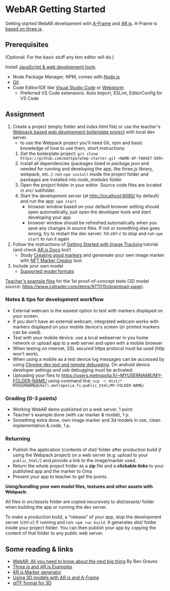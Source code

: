 # WebAR Getting Started

Getting started WebAR development with [A-Frame](https://aframe.io/) and [AR.js](https://github.com/AR-js-org/AR.js). A-Frame is [based on three.js](https://aframe.io/docs/1.0.0/introduction/developing-with-threejs.html).

## Prerequisites

(Optional. For the basic stuff any text editor will do.)

Install [JavaScript & web development tools](./01-software-setup.md).

- Node Package Manager, NPM, comes with [Node.js](https://nodejs.org/en/)
- [Git](https://git-scm.com/downloads)
- Code Editor/IDE like [Visual Studio Code](https://code.visualstudio.com/) or [Webstorm](https://www.jetbrains.com/webstorm/)
  - Preferred VS Code extensions: Auto Import, ESLint, EditorConfig for VS Code

## Assignment

1. Create a project (empty folder and _index.html_ file) or use the teacher's [Webpack based web development boilerplate project](https://github.com/mattpe/wtmp-starter) with local dev server.
    - to use the Webpack project you'll need Git, npm and basic knowledge of how to use them, short instructions:
    1. Get the boilerplate project: `git clone https://github.com/mattpe/wtmp-starter.git <NAME-OF-TARGET-DIR>`
    1. Install all dependencies (packages listed in _package.json_ and needed for running and developing the app, like three.js library, webpack, etc..): run `npm install` inside the project folder and packages are installed into _node\_modules_ folder
    1. Open the project folder in your editor. Source code files are located in _src/_ subfolder.
    1. Start the development server (at <http://localhost:8080/> by default) and run the app: `npm start`
        - browser window based on your default browser setting should open automatically, just open the developer tools and start developing your app
        - browser window should be refreshed automatically when you save any changes in source files. If not or something else goes wrong, try to restart the dev server: hit _ctrl-c_ to stop and run `npm start` to run it again
2. Follow the instructions of [Getting Started with Image Tracking](https://aframe.io/blog/arjs3/) tutorial (and check [AR.js Docs](https://ar-js-org.github.io/AR.js-Docs/) too!)
    - Study [Creating good markers](https://github.com/Carnaux/NFT-Marker-Creator/wiki/Creating-good-markers) and genereate your own image marker with [NFT Marker Creator](https://carnaux.github.io/NFT-Marker-Creator/) tool.
3. Include your own model
    - [Supported model formats](https://aframe.io/docs/1.0.0/introduction/models.html)

[Teacher's example files](../assets/webar/) for the 1st proof-of-concept tests (3D model source: <https://www.cgtrader.com/items/977015/download-page>).

### Notes & tips for development workflow

- External webcam is the easiest option to test with markers displayed on your screen.
- If you don't have an external webcam, integrated webcam works with markers displayed on your mobile device's screen (or printed markers can be used).
- Test with your mobile device: use a local webserver in you home network or upload app to a web server and open with a mobile browser
- When testing on internet, SSL secured https protocol must be used (http won't work).
- When using a mobile as a test device log messages can be accessed by using [Chrome dev tool and remote debugging](https://developers.google.com/web/tools/chrome-devtools/remote-debugging). On android device developer settings and usb debugging must be activated.
- Uploading your files to <https://users.metropolia.fi/~MYUSERNAME/MY-FOLDER-NAME/> using command line: `scp -r dist/* MYUSERNAME@shell.metropolia.fi:public_html/MY-FOLDER-NAME/`

### Grading (0-3 points)

- Working WebAR demo published on a web server, 1 point
- Teacher's example done (with car marker & model), 1 p.
- Something extra done, own image marker and 3d models in use, clean implementation & code, 1 p.

### Returning

- Publish the application (contents of _dist/_ folder  after production build _if_ using the Webpack project) on a web server (e.g: upload to your `public_html/`) and provide a link to the image/marker used.
- Return the whole project folder as a **zip** file and a **clickable links** to your published app and the marker to Oma
- Present your app to teacher to get the points.

**Using/bundling your own model files, textures and other assets with Webpack:**

All files in _src/assets_ folder are copied recursively to _dist/assets/_ folder when building the app or running the dev server.

To make a production build, a "release" of your app, stop the development server (_ctrl-c_) if running and run: `npm run build`. It generates _dist/_ folder inside your project folder. You can then publish your app by copying the content of that folder to any public web server.

## Some reading & links

- [WebAR: All you need to know about the next big thing](https://www.creativebloq.com/features/webar) By Ben Graves
- [Three.js and AR.js Examples](https://stemkoski.github.io/AR-Examples/)
- [AR.js Marker generator](https://ar-js-org.github.io/AR.js/three.js/examples/marker-training/examples/generator.html)
- [Using 3D models with AR.js and A-Frame](https://medium.com/@akashkuttappa/using-3d-models-with-ar-js-and-a-frame-84d462efe498)
- [glTF format for 3D](https://en.wikipedia.org/wiki/GlTF)
